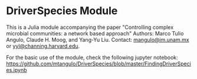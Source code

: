# DriverSpecies Module
This is a Julia module accompanying the paper "Controlling complex microbial communities: a network based approach"
Authors: Marco Tulio Angulo, Claude H. Moog, and Yang-Yu Liu.
Contact: mangulo@im.unam.mx or yyl@channing.harvard.edu.

For the basic use of the module,  check the following jupyter notebook:
https://github.com/mtangulo/DriverSpecies/blob/master/FindingDriverSpecies.ipynb

